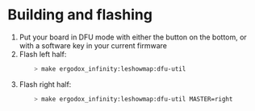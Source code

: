 # Building and flashing

1. Put your board in DFU mode with either the button on the bottom, or with a software key in your current firmware
1. Flash left half:
    ```bash
        > make ergodox_infinity:leshowmap:dfu-util
    ```
1. Flash right half:
    ```bash
        > make ergodox_infinity:leshowmap:dfu-util MASTER=right
    ```

